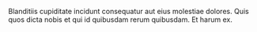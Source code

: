 Blanditiis cupiditate incidunt consequatur aut eius molestiae dolores. Quis quos dicta nobis et qui id quibusdam rerum quibusdam. Et harum ex.